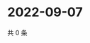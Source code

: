 # 2022-09-07

共 0 条

<!-- BEGIN WEIBO -->
<!-- 最后更新时间 Wed Sep 07 2022 03:13:13 GMT+0800 (China Standard Time) -->

<!-- END WEIBO -->
